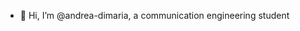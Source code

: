 - 👋 Hi, I’m @andrea-dimaria, a communication engineering student


<!---
andrea-dimaria/andrea-dimaria is a ✨ special ✨ repository because its `README.md` (this file) appears on your GitHub profile.
You can click the Preview link to take a look at your changes.
--->
